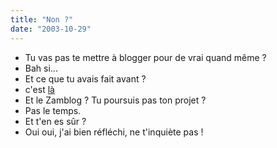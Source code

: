 ```yaml
---
title: "Non ?"
date: "2003-10-29"
---
```


- Tu vas pas te mettre à blogger pour de vrai quand même ?
- Bah si...
- Et ce que tu avais fait avant ?
- c'est [là](http://julienzamor.free.fr/old2/)
- Et le Zamblog ? Tu poursuis pas ton projet ?
- Pas le temps.
- Et t'en es sûr ?
- Oui oui, j'ai bien réfléchi, ne t'inquiète pas !
